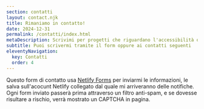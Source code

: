 ```yaml
---
section: contatti
layout: contact.njk
title: Rimaniamo in contatto!
date: 2024-12-31
permalink: /contatti/index.html
metaDescription: Scrivimi per progetti che riguardano l'accessibilità oppure il digital marketing.
subtitle: Puoi scrivermi tramite il form oppure ai contatti seguenti
eleventyNavigation:
  key: Contatti
  order: 4
---
```


Questo form di contatto usa [Netlify Forms](https://www.netlify.com/docs/form-handling/) per inviarmi le informazioni,
le salva sull'acocunt Netlify collegato dal quale mi arriveranno delle notifiche. Ogni form inviato passerà prima attraverso un filtro anti-spam, e se dovesse risultare a rischio, verrà mostrato un CAPTCHA in pagina.
